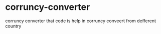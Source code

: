 # corruncy-converter
corruncy converter
that code is help in corruncy conveert from defferent country 

